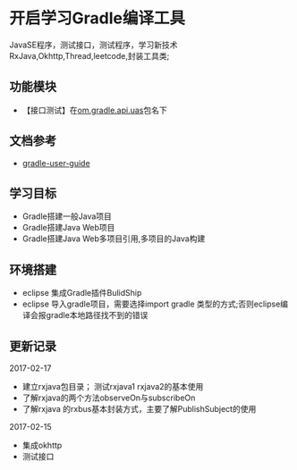# 开启学习Gradle编译工具
    
   JavaSE程序，测试接口，测试程序，学习新技术RxJava,Okhttp,Thread,leetcode,封装工具类;
   
## 功能模块

- 【接口测试】在[om.gradle.api.uas](https://github.com/Arisono/Gradle-demo/tree/master/src/main/java/com/gradle/api/uas)包名下
  
## 文档参考

 - [gradle-user-guide](https://dongchuan.gitbooks.io/gradle-user-guide-/content/overview/features.html)

## 学习目标

 - Gradle搭建一般Java项目
 - Gradle搭建Java Web项目
 - Gradle搭建Java Web多项目引用,多项目的Java构建

## 环境搭建
 
 - eclipse 集成Gradle插件BulidShip
 - eclipse 导入gradle项目，需要选择import gradle 类型的方式;否则eclipse编译会报gradle本地路径找不到的错误

## 更新记录

2017-02-17
  
- 建立rxjava包目录； 测试rxjava1 rxjava2的基本使用
- 了解rxjava的两个方法observeOn与subscribeOn
- 了解rxjava 的rxbus基本封装方式，主要了解PublishSubject的使用

2017-02-15
- 集成okhttp
- 测试接口
